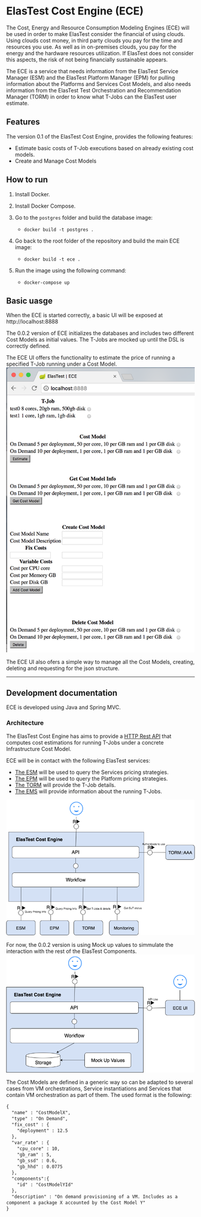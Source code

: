 # ElasTest Cost Engine (ECE)

The Cost, Energy and Resource Consumption Modeling Engines (ECE) will be used in order to make ElasTest consider the financial of using clouds. Using clouds cost money, in third party clouds you pay for the time and resources you use. As well as in on-premises clouds, you pay for the energy and the hardware resources utilization. If ElasTest does not consider this aspects, the risk of not being financially sustainable appears.

The ECE is a service that needs information from the ElasTest Service Manager (ESM) and the ElasTest Platform Manager (EPM) for pulling information about the Platforms and Services Cost Models, and also needs information from the ElasTest Test Orchestration and Recommendation Manager (TORM) in order to know what T-Jobs can the ElasTest user estimate.

## Features

The version 0.1 of the ElasTest Cost Engine, provides the following features:

- Estimate basic costs of T-Job executions based on already existing cost models.
- Create and Manage Cost Models

## How to run

1. Install Docker.

2. Install Docker Compose. 

3. Go to the `postgres` folder and build the database image:
   - `docker build -t postgres .`
4. Go back to the root folder of the repository and build the main ECE image:
   - `docker build -t ece .`
5. Run the image using the following command:
   - `docker-compose up`

## Basic uasge

When the ECE is started correctly, a basic UI will be exposed at http://localhost:8888

The 0.0.2 version of ECE initializes the databases and includes two different Cost Models as initial values. The T-Jobs are mocked up until the DSL is correctly defined. 

The ECE UI offers the functionality to estimate the price of running a specified T-Job running under a Cost Model. 
![ElasTest Cost Engine Demo Interface v0.0.2](imgs/CostEngine002Demo.png)

The ECE UI also ofers a simple way to manage all the Cost Models, creating, deleting and requesting for the json structure.

---

## Development documentation


ECE is developed using Java and Spring MVC. 
### Architecture

The ElasTest Cost Engine has aims to provide a [HTTP Rest API](http://elastest.io/docs/api/ece/) that computes cost 
estimations for running T-Jobs under a concrete Infrastructure Cost Model.

ECE will be in contact with the following ElasTest services:
   - [The ESM](https://github.com/elastest/elastest-service-manager) will be used to query the Services pricing strategies.
   - [The EPM](https://github.com/elastest/elastest-platform-manager) will be used to query the Platform pricing strategies.
   - [The TORM](https://github.com/elastest/elastest-torm) will provide the T-Job details.
   - [The EMS](https://github.com/elastest/elastest-monitoring-service) will provide information about the running T-Jobs.

![ElasTest Cost Engine final architecture](imgs/ECEArch.png)

For now, the 0.0.2 version is using Mock up values to simmulate the interaction with the rest of the ElasTest Components.
![ElasTest Cost Engine Mock up architecture](imgs/MockECE.png)

The Cost Models are defined in a generic way so can be adapted to several cases from VM orchestrations, Service 
instantiations and Services that contain VM orchestration as part of them. The used format is the following:

```
{
  "name" : "CostModelX",
  "type" : "On Demand",
  "fix_cost" : {
    "deployment" : 12.5
  },
  "var_rate" : {
    "cpu_core" : 10, 
    "gb_ram" : 5, 
    "gb_ssd" : 0.6,
    "gb_hhd" : 0.0775
  },
  "components":{
    "id" : "CostModelYId"
  },
  "description" : "On demand provisioning of a VM. Includes as a component a package X accounted by the Cost Model Y"
}
```
